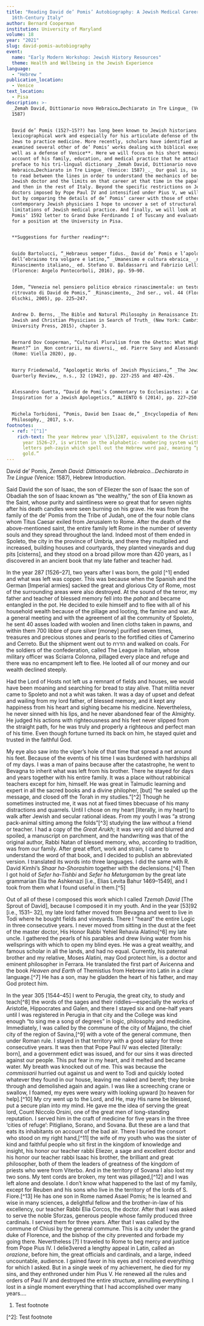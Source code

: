 ```yaml
---
title: "Reading David de’ Pomis’ Autobiography: A Jewish Medical Career in
  16th-Century Italy"
author: Bernard Cooperman
institution: University of Maryland
volume: 18
year: "2021"
slug: david-pomis-autobiography
event:
  name: "Early Modern Workshop: Jewish History Resources"
  theme: Health and Wellbeing in the Jewish Experience
language:
  - "Hebrew "
publication_location:
  - Venice
text_location:
  - Pisa
description: >-
  _Zemah David, Dittionario novo Hebraico…Dechiarato in Tre Lingue_ (Venice:
  1587)


  David de’ Pomis (152?–15??) has long been known to Jewish historians for his
  lexicographical work and especially for his articulate defense of the right of
  Jews to practice medicine. More recently, scholars have identified and
  examined several other of de’ Pomis’ works dealing with biblical exegesis **as
  well as a defense of Venice**. Here we will focus on his short memoir—a brief
  account of his family, education, and medical practice that he attached as a
  preface to his tri-lingual dictionary _Zemah David, Dittionario novo
  Hebraico…Dechiarato in Tre Lingue_ (Venice: 1587)_._ Our goal is, so to speak,
  to read between the lines in order to understand the mechanics of becoming a
  Jewish doctor and the limits on that career at that time in the papal states
  and then in the rest of Italy. Beyond the specific restrictions on Jewish
  doctors imposed by Pope Paul IV and intensified under Pius V, we will trace
  but by comparing the details of de’ Pomis’ career with those of other
  contemporary Jewish physicians I hope to uncover a set of structural
  limitations of Jewish medical practice. And finally, we will look at de’
  Pomis’ 1592 letter to Grand Duke Ferdinando I of Tuscany and evaluate his hope
  for a position at the University in Pisa. 


  **Suggestions for further reading**:


  Guido Bartolucci, “_Hebraeus semper fidus._ David de’ Pomis e l’apologia
  dell’ebraismo tra volgare e latino,” _Umanesimo e cultura ebraica_ _nel
  Rinascimento italiano,_ ed. Stefano U. Baldassarri and Fabrizio Lelli
  (Florence: Angelo Pontecorboli, 2016), pp. 59–90.


  Idem, “Venezia nel pensiero politico ebraico rinascimentale: un testo
  ritrovato di David de Pomis,” _Rinascimento,_ 2nd ser., vol. 44 (Florence:
  Olschki, 2005), pp. 225–247.


  Andrew D. Berns, _The Bible and Natural Philosophy in Renaissance Italy:
  Jewish and Christian Physicians in Search of Truth_ (New York: Cambridge
  University Press, 2015), chapter 3.


  Bernard Dov Cooperman, “Cultural Pluralism from the Ghetto: What Might It Have
  Meant?” in _Non contrarii, ma diversi,_ ed. Pierre Savy and Alessandro Guetta
  (Rome: Viella 2020), pp. 


  Harry Friedenwald, “Apologetic Works of Jewish Physicians,” _The Jewish
  Quarterly Review,_ n.s., 32 (1942), pp. 227-255 and 407-426.


  Alessandro Guetta, “David de Pomi’s Commentary to Ecclesiastes: a Catholic
  Inspiration for a Jewish Apologetics,” ALIENTO 6 (2014), pp. 227–250.


  Michela Torbidoni, “Pomis, David ben Isaac de,” _Encyclopedia of Renaissance
  Philosophy,_ 2017, s.v.
footnotes:
  - ref: "[^1]"
    rich-text: The year Hebrew year \[5\]287, equivalent to the Christian calendar
      year 1526–27, is written in the alphabetic- numbering system with the
      letters peh-zayin which spell out the Hebrew word paz, meaning “pure
      gold.”
---
```

David de’ Pomis, _Zemah David: Dittionario novo Hebraico…Dechiarato in Tre Lingue_ (Venice: 1587), Hebrew Introduction.

Said David the son of Isaac, the son of Eliezer the son of Isaac the son of Obadiah the son of Isaac known as “the wealthy,” the son of Elia known as the Saint, whose purity and saintliness were so great that for seven nights after his death candles were seen burning on his grave. He was from the family of the de’ Pomis from the Tribe of Judah, one of the four noble clans whom Titus Caesar exiled from Jerusalem to Rome. After the death of the above-mentioned saint, the entire family left Rome in the number of seventy souls and they spread throughout the land. Indeed most of them ended in Spoleto, the city in the province of Umbria, and there they multiplied and increased, building houses and courtyards, they planted vineyards and dug pits \[cisterns\], and they stood on a broad pillow more than 420 years, as I discovered in an ancient book that my late father and teacher had.

In the year 287 \[1526–27\], two years after I was born, the gold \[^1\] ended and what was left was copper. This was because when the Spanish and the German \[Imperial armies\] sacked the great and glorious City of Rome, most of the surrounding areas were also destroyed. At the sound of the terror, my father and teacher of blessed memory fell into the _pahat_ and became entangled in the pot. He decided to exile himself and to flee with all of his household wealth because of the pillage and looting, the famine and war. At a general meeting and with the agreement of all the community of Spoleto, he sent 40 asses loaded with woolen and linen cloths taken in pawns, and within them 700 libbre of pure silver \[money\] purified seven times, treasures and precious stones and pearls to the fortified cities of Camerino and Cerreto. But the shipment went out to הדרח and walked on coals. For the soldiers of the confederation, called The League in Italian, whose military officer was Sciarra Colonna, pillaged every place and refuge and there was no encampment left to flee. He looted all of our money and our wealth declined steeply.

Had the Lord of Hosts not left us a remnant of fields and houses, we would have been moaning and searching for bread to stay alive. That militia never came to Spoleto and not a whit was taken. It was a day of upset and defeat and wailing from my lord father, of blessed memory, and it kept any happiness from his heart and sighing became his medicine. Nevertheless, he never sinned with his lips, and he never abandoned fear of the Almighty. He judged his actions with righteousness and his feet never slipped from the straight path, for he was truly and properly a righteous and perfect man of his time. Even though fortune turned its back on him, he stayed quiet and trusted in the faithful God.

My eye also saw into the viper’s hole of that time that spread a net around his feet. Because of the events of his time I was burdened with hardships all of my days. I was a man of pains because after the catastrophe, he went to Bevagna to inherit what was left from his brother. There he stayed for days and years together with his entire family. It was a place without rabbinical teachers except for him, himself. He was great in Talmudic learning and expert in all the sacred books and a divine philopher, \[but\] “he sealed up the message, and closed off the Torah in my studies.”\[^2\] Though he sometimes instructed me, it was not at fixed times bbecuase of his many distractions and quarrels. Until I chose on my heart \[literally, in my heart\] to walk after Jewish and secular rational ideas. From my youth I was “a strong pack-animal sitting among the folds”\[^3\] studying the law without a friend or teacher. I had a copy of the _Great Arukh_; it was very old and blurred and spoiled, a manuscript on parchment, and the handwriting was that of the original author, Rabbi Natan of blessed memory, who, according to tradition, was from our family. After great effort, work and strain, I came to understand the word of that book, and I decided to publish an abbreviated version. I translated its words into three languages. I did the same with R. David Kimhi’s _Shaar ha-Shorashim_ together with the declensions.\[^4\] Then I got hold of _Sefer ha-Tishbi_ and _Sefer ha Meturgaman_ by the great late grammarian Elia the Ashkenazi \[i.e., Elias Levita Bahur 1469–1549\], and I took from them what I found useful in them.\[^5\]

Out of all of these I composed this work which I called _Tzemah David_ \[The Sprout of David\], because I composed it in my youth. And in the year \[53\]92 \[i.e., 1531– 32\], my late lord father moved from Bevagna and went to live in Todi where he bought fields and vineyards. There I “heard” the entire Logic in three consecutive years. I never moved from sitting in the dust at the feet of the master doctor, His Honor Rabbi Yehiel Rehavia Alatino\[^6\] my late uncle. I gathered the pearls of his parables and drew living water from his wellsprings with which to open my blind eyes. He was a great wealthy, and famous scholar in all the lands, and had no equal. Currently, his paternal brother and my relative, Moses Alatini, may God protect him, is a doctor and eminent philosopher in Ferrara. He translated the first part of Avicenna and the book _Heaven and Earth_ of Themistius from Hebrew into Latin in a clear language.\[^7\] He has a son, may he gladden the heart of his father, and may God protect him.

In the year 305 \[1544–45\] I went to Perugia, the great city, to study and teach\[^8\] the words of the sages and their riddles—especially the works of Aristotle, Hippocrates and Galen, and there I stayed six and one-half years until I was registered in Perugia in that city and the College was kind enough “to sing me a song of degrees” in logic, philosophy and medicine. Immediately, I was called by the commune of the city of Majjano, the chief city of the region of Savina,\[^9\] with a vote of the general commune, then under Roman rule. I stayed in that territory with a good salary for three consecutive years. It was then that Pope Paul IV was elected \[literally: born\], and a government edict was issued, and for our sins it was directed against our people. This put fear in my heart, and it melted and became water. My breath was knocked out of me. This was because the _commissarii_ hurried out against us and went to Todi and quickly looted whatever they found in our house, leaving me naked and bereft; they broke through and demolished again and again. I was like a screeching crane or swallow, I foamed, my eyes were weary with looking upward \[to heaven for help\].\[^10\] My cry went up to the Lord, and He, may His name be blessed, put a secure plan into my mind. He gave me the idea of serving the great lord, Count Niccolo Orsini, one of the great men of long-standing reputation. I served him in the craft of medicine for five years in the three ‘cities of refuge’: Pitigliano, Sorano, and Sovana. But these are a land that eats its inhabitants on account of the bad air. There I buried the consort who stood on my right hand,\[^11\] the wife of my youth who was the sister of kind and faithful people who sit first in the kingdom of knowledge and insight, his honor our teacher rabbi Eliezer, a sage and excellent doctor and his honor our teacher rabbi Isaac his brother, the brilliant and great philosopher, both of them the leaders of greatness of the kingdom of priests who were from Viterbo. And in the territory of Sovana I also lost my two sons. My tent cords are broken, my tent was pillaged,\[^12\] and I was left alone and desolate. I don’t know what happened to the last of my family, except for Reuben and his sons who live in the territory of the lords of S. Fiore.\[^13\] He has one son in Rome named Asael Pomis; he is learned and wise in many sciences, a delightful fellow and the brother-in-law of his excellency, our teacher Rabbi Elia Corcos, the doctor. After that I was asked to serve the noble Sforzas, generous people whose family produced three cardinals. I served them for three years. After that I was called by the commune of Chiusi by the general commune. This is a city under the grand duke of Florence, and the bishop of the city prevented and forbade my going there. Nevertheless \[?\] I traveled to Rome to beg mercy and justice from Pope Pius IV. I delie3vered a lengthy appeal in Latin, called an _orazione_, before him, the great officials and cardinals, and a large, indeed uncountable, audience. I gained favor in his eyes and I received everything for which I asked. But in a single week of my achievement, he died for my sins, and they enthroned under him Pius V. He renewed all the rules and orders of Paul IV and destroyed the entire structure, annulling everything. I lost in a single moment everything that I had accomplished over many years….

1.  Test footnote
    

\[^2\]: Test footnote